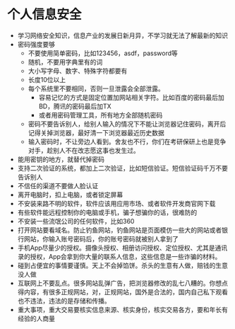 # 个人信息安全

* 学习网络安全知识，信息产业的发展日新月异，不学习就无法了解最新的知识
* 密码强度要够
    - 不要使用简单密码，比如123456，asdf，password等
    - 随机，不要用字典里有的词
    - 大小写字母、数字、特殊字符都要有
    - 长度10位以上
    - 每个系统里不要相同，否则一旦泄露会全部泄露。
       + 容易记忆的方式是固定位置加网站相关字符。比如百度的密码最后加BD，腾讯的密码最后加TX
       + 或者用密码管理工具，所有地方全部随机密码
    - 密码不要告诉别人，给别人输入的情况下不能让浏览器记住密码，离开后记得关掉浏览器，最好清一下浏览器最近历史数据
    - 输入密码时，不让旁边人看到。舍友也不行，你们在考研保研上也是竞争对手，趁别人不在改志愿这事也发生过。
* 能用密钥的地方，就替代掉密码
* 支持二次验证的系统，都加上二次验证，比如短信验证。短信验证码千万不要告诉别人
* 不信任的渠道不要做人脸认证
* 离开电脑时，扣上电脑，或者锁定屏幕
* 不安装来路不明的软件，软件应该用应用市场、或者软件开发商官网下载
* 有些软件能远程控制你的电脑或手机，骗子想骗你的话，很难防的
* 不安装一些流氓公司的任何软件，比如360
* 打开网站要看域名。防止钓鱼网站，钓鱼网站是页面模仿一些大的网站或者银行网站，你输入账号密码后，你的账号密码就被别人拿到了
* 手机App尽量少的授权。摄像头授权、相册访问授权、定位授权、尤其是通讯录的授权，App会拿到你大量的联系人信息，这些信息是一些诈骗的材料。
* 碰到占便宜的事情要谨慎。天上不会掉馅饼。杀头的生意有人做，赔钱的生意没人做
* 互联网上不要乱点。很多网站乱弹广告，把浏览器修改的乱七八糟的。你想点得内容，有很多正规网站，对，正规网站，国外是合法的，国内自己私下观看也不违法，违法的是存储和传播。
* 重大事项，重大交易要核实信息来源、核实身份，核实交易各方，要和年长有经验的人商量



